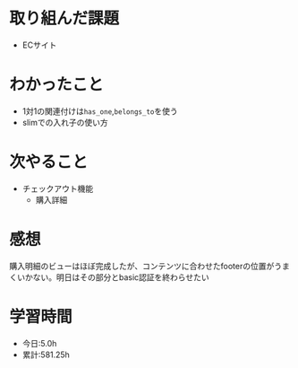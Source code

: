 # 取り組んだ課題
- ECサイト
# わかったこと
- 1対1の関連付けは`has_one`,`belongs_to`を使う
- slimでの入れ子の使い方
# 次やること
- チェックアウト機能
  - 購入詳細
# 感想
購入明細のビューはほぼ完成したが、コンテンツに合わせたfooterの位置がうまくいかない。明日はその部分とbasic認証を終わらせたい
# 学習時間
- 今日:5.0h
- 累計:581.25h